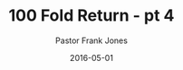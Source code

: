 ---
lunr: "true"
title: "100 Fold Return - pt 4"
author: "Pastor Frank Jones"
postDate: "05-01-2016"
date: 2016-05-01
category: "sermons"
slug: "2016/05/ffc_05012016"
icon: microphone
audioLink: "ffc_05012016"
tags: [sowing, seed, return, finances]
mp3: "ffc_05012016/05012016.mp3"
ogg: "ffc_05012016/05012016.ogg"
linkurl: "https://archive.org/download/ffc_05012016/ffc_05012016_files.xml"
ipath: "https://archive.org/download/ffc_05012016/05012016.mp3"
layout: sermon.html
---